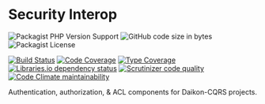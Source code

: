 # Security Interop

![Packagist PHP Version Support](https://img.shields.io/packagist/php-v/daikon/security-interop)
![GitHub code size in bytes](https://img.shields.io/github/languages/code-size/daikon-cqrs/security-interop)
![Packagist License](https://img.shields.io/packagist/l/daikon/security-interop)

[![Build Status](https://travis-ci.com/daikon-cqrs/security-interop.svg?branch=master)](https://travis-ci.com/daikon-cqrs/security-interop)
[![Code Coverage](https://img.shields.io/codecov/c/github/daikon-cqrs/security-interop)](https://codecov.io/gh/daikon-cqrs/security-interop)
[![Type Coverage](https://shepherd.dev/github/daikon-cqrs/security-interop/coverage.svg)](https://shepherd.dev/github/daikon-cqrs/security-interop)
[![Libraries.io dependency status](https://img.shields.io/librariesio/github/daikon-cqrs/security-interop)](https://libraries.io/github/daikon-cqrs/security-interop)
[![Scrutinizer code quality](https://img.shields.io/scrutinizer/quality/g/daikon-cqrs/security-interop/master)](https://scrutinizer-ci.com/g/daikon-cqrs/security-interop/?branch=master)
[![Code Climate maintainability](https://img.shields.io/codeclimate/maintainability/daikon-cqrs/security-interop)](https://codeclimate.com/github/daikon-cqrs/security-interop/maintainability)

Authentication, authorization, & ACL components for Daikon-CQRS projects.
